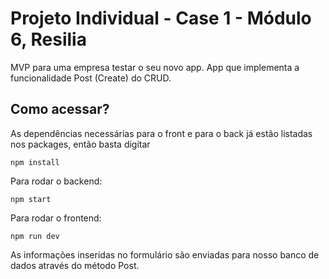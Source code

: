 # Projeto Individual - Case 1 - Módulo 6, Resilia

MVP para uma empresa testar o seu novo app. App que implementa a funcionalidade Post (Create) do CRUD.

## Como acessar?
As dependências necessárias para  o front e para o back já estão listadas nos packages, então basta digitar
```
npm install
```

Para rodar o backend: 
```
npm start
```

Para rodar o frontend: 
```
npm run dev
```

As informações inseridas no formulário são enviadas para nosso banco de dados através do método Post.

